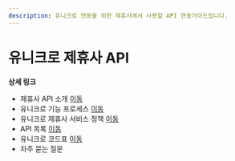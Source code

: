 ```yaml
---
description: 유니크로 연동을 위한 제휴사에서 사용할 API 연동가이드입니다.
---
```


# 유니크로 제휴사 API

**상세 링크**

* 제휴사 API 소개 [이동](broken-reference)
* 유니크로 기능 프로세스 [이동](broken-reference)
* 유니크로 제휴사 서비스 정책 [이동](broken-reference)
* API 목록 [이동](api/)
* 유니크로 코드표 [이동](broken-reference)
* 자주 묻는 질문
